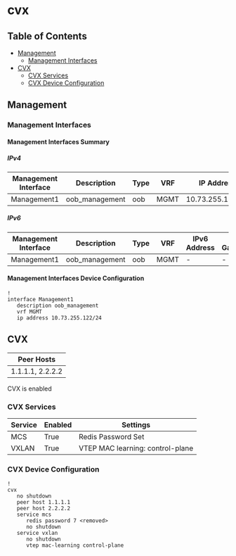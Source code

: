 # cvx

## Table of Contents

- [Management](#management)
  - [Management Interfaces](#management-interfaces)
- [CVX](#cvx)
  - [CVX Services](#cvx-services)
  - [CVX Device Configuration](#cvx-device-configuration)

## Management

### Management Interfaces

#### Management Interfaces Summary

##### IPv4

| Management Interface | Description | Type | VRF | IP Address | Gateway |
| -------------------- | ----------- | ---- | --- | ---------- | ------- |
| Management1 | oob_management | oob | MGMT | 10.73.255.122/24 | 10.73.255.2 |

##### IPv6

| Management Interface | Description | Type | VRF | IPv6 Address | IPv6 Gateway |
| -------------------- | ----------- | ---- | --- | ------------ | ------------ |
| Management1 | oob_management | oob | MGMT | - | - |

#### Management Interfaces Device Configuration

```eos
!
interface Management1
   description oob_management
   vrf MGMT
   ip address 10.73.255.122/24
```

## CVX

| Peer Hosts |
| ---------- |
| 1.1.1.1, 2.2.2.2 |

CVX is enabled

### CVX Services

| Service | Enabled | Settings |
| ------- | ------- | -------- |
| MCS | True | Redis Password Set |
| VXLAN | True | VTEP MAC learning: control-plane |

### CVX Device Configuration

```eos
!
cvx
   no shutdown
   peer host 1.1.1.1
   peer host 2.2.2.2
   service mcs
      redis password 7 <removed>
      no shutdown
   service vxlan
      no shutdown
      vtep mac-learning control-plane
```
